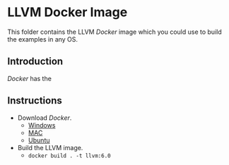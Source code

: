 # LLVM Docker Image

This folder contains the LLVM *Docker* image which you could use to build the examples in any OS.

## Introduction

*Docker* has the 

## Instructions

- Download *Docker*.
  - [Windows](https://hub.docker.com/editions/community/docker-ce-desktop-windows)
  - [MAC](https://hub.docker.com/editions/community/docker-ce-desktop-mac)
  - [Ubuntu](https://docs.docker.com/install/linux/docker-ce/ubuntu/)
- Build the LLVM image.
  - `docker build . -t llvm:6.0`
